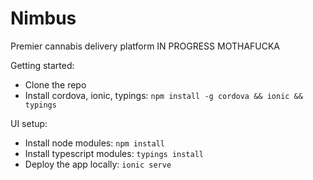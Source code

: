 # Nimbus
Premier cannabis delivery platform
    IN PROGRESS MOTHAFUCKA

Getting started:
* Clone the repo
* Install cordova, ionic, typings: ```npm install -g cordova && ionic && typings```

UI setup:
* Install node modules: ```npm install```
* Install typescript modules: ```typings install```
* Deploy the app locally: ```ionic serve```
